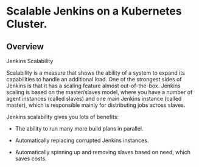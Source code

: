 # Scalable Jenkins on a Kubernetes Cluster.

## Overview
Jenkins Scalability

Scalability is a measure that shows the ability of a system to expand its capabilities to handle an additional load. One of the strongest sides of Jenkins is that it has a scaling feature almost out-of-the-box. Jenkins scaling is based on the master/slaves model, where you have a number of agent instances (called slaves) and one main Jenkins instance (called master), which is responsible mainly for distributing jobs across slaves.

Jenkins scalability gives you lots of benefits:

- The ability to run many more build plans in parallel.

* Automatically replacing corrupted Jenkins instances.

* Automatically spinning up and removing slaves based on need, which saves costs.
